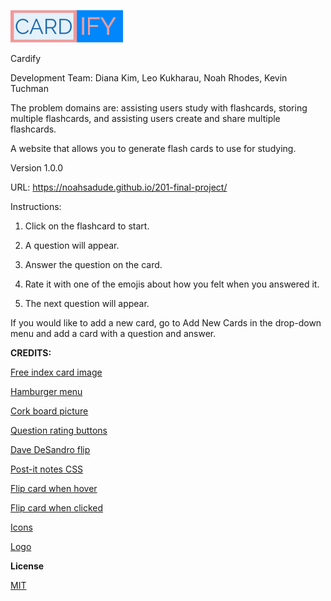 ![logo](/img/logo.png "Cardify Logo")

Cardify

Development Team: Diana Kim, Leo Kukharau, Noah Rhodes, Kevin Tuchman

<!-- (Overall problem domain goes here) -->

The problem domains are: assisting users study with flashcards, storing multiple flashcards, and assisting users create and share multiple flashcards.

A website that allows you to generate flash cards to use for studying.

Version 1.0.0

<!-- Libraries, Frameworks, Packages: -->

URL: https://noahsadude.github.io/201-final-project/

Instructions:
1. Click on the flashcard to start.

1. A question will appear.

1. Answer the question on the card.

1. Rate it with one of the emojis about how you felt when you answered it.

1. The next question will appear.

If you would like to add a new card, go to Add New Cards in the drop-down menu and add a card with a question and answer.

**CREDITS:**

[Free index card image](https://templatearchive.com/index-and-flash-cards/)

[Hamburger menu](https://codepen.io/erikterwan/pen/EVzeRP?editors=1100)

[Cork board picture](https://unsplash.com/photos/KsAo8ouBn8A)

[Question rating buttons](https://favicon.io)

[Dave DeSandro flip](https://codepen.io/desandro/pen/LmWoWe)

[Post-it notes CSS](https://mentormate.com/blog/css-postit-note/)

[Flip card when hover](https://www.w3schools.com/howto/howto_css_flip_card.asp)

[Flip card when clicked](https://codepen.io/desandro/pen/LmWoWe)

[Icons](https://icons8.com/)

[Logo](https://www.freelogodesign.org/)


**License**

[MIT](https://choosealicense.com/licenses/mit/)



